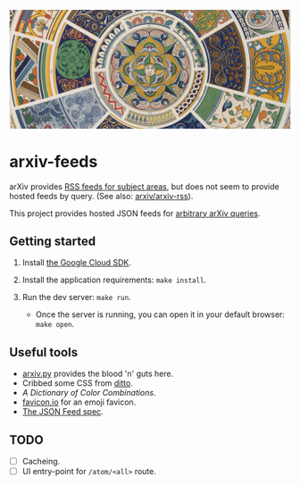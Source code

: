 ![Renaissance No. 5, Plate LXXVIII from Owen Jones's Grammar of Ornament](./static/header.jpg)

# arxiv-feeds

arXiv provides [RSS feeds for subject areas](https://arxiv.org/help/rss), but does not seem to provide hosted feeds by query. (See also: [arxiv/arxiv-rss](https://github.com/arXiv/arxiv-rss)).

This project provides hosted JSON feeds for [arbitrary arXiv queries](https://arxiv.org/help/api/user-manual#query_details).

## Getting started

1. Install [the Google Cloud SDK](https://cloud.google.com/sdk/install).

2. Install the application requirements: `make install`.

3. Run the dev server: `make run`.
    + Once the server is running, you can open it in your default browser: `make open`.

## Useful tools

+ [arxiv.py](https://github.com/lukasschwab/arxiv.py) provides the blood 'n' guts here.
+ Cribbed some CSS from [ditto](https://github.com/lukasschwab/ditto).
+ *A Dictionary of Color Combinations*.
+ [favicon.io](https://favicon.io/emoji-favicons/) for an emoji favicon.
+ [The JSON Feed spec](https://jsonfeed.org).

## TODO

- [ ] Cacheing.
- [ ] UI entry-point for `/atom/<all>` route.
